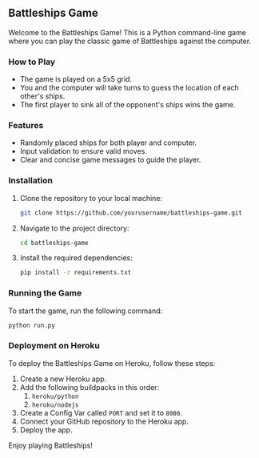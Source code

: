 ## Battleships Game

Welcome to the Battleships Game! This is a Python command-line game where you can play the classic game of Battleships against the computer.

### How to Play

- The game is played on a 5x5 grid.
- You and the computer will take turns to guess the location of each other's ships.
- The first player to sink all of the opponent's ships wins the game.

### Features

- Randomly placed ships for both player and computer.
- Input validation to ensure valid moves.
- Clear and concise game messages to guide the player.

### Installation

1. Clone the repository to your local machine:
    ```bash
    git clone https://github.com/yourusername/battleships-game.git
    ```
2. Navigate to the project directory:
    ```bash
    cd battleships-game
    ```
3. Install the required dependencies:
    ```bash
    pip install -r requirements.txt
    ```

### Running the Game

To start the game, run the following command:
```bash
python run.py
```

### Deployment on Heroku

To deploy the Battleships Game on Heroku, follow these steps:

1. Create a new Heroku app.
2. Add the following buildpacks in this order:
    1. `heroku/python`
    2. `heroku/nodejs`
3. Create a Config Var called `PORT` and set it to `8000`.
4. Connect your GitHub repository to the Heroku app.
5. Deploy the app.

Enjoy playing Battleships!